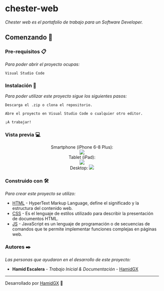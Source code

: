 # chester-web

_Chester web es el portafolio de trabajo para un Software Developer._

## Comenzando 🚀


### Pre-requisitos 📋

_Para poder abrir el proyecto ocupas:_

```
Visual Studio Code
```

### Instalación 🔧

_Para poder utilizar este proyecto sigue los siguientes pasos:_

```
Descarga el .zip o clona el repositorio.
```

```
Abre el proyecto en Visual Studio Code o cualquier otro editor.
```

```
¡A trabajar!
```

### Vista previa 💻
<div align="center">
  Smartphone (iPhone 6-8 Plus):
  <br>
  <img src="https://i.imgur.com/wVVmIcA.jpg">
  <br>
  Tablet (iPad):
  <br>
  <img src="https://i.imgur.com/80FDdSA.jpg">
  <br>
  Desktop:
  <img src="https://imgur.com/ixls1yF.jpg">
</div>

### Construido con 🛠️

_Para crear este proyecto se utilizo:_

* [HTML](https://developer.mozilla.org/es/docs/Web/html) - HyperText Markup Language, define el significado y la estructura del contenido web.
* [CSS](https://developer.mozilla.org/es/docs/Web/CSS) - Es el lenguaje de estilos utilizado para describir la presentación de documentos HTML.
* [JS](https://developer.mozilla.org/es/docs/Web/JavaScript) - JavaScript es un lenguaje de programación o de secuencias de comandos que te permite implementar funciones complejas en páginas web.

### Autores ✒️

_Las personas que ayudaron en el desarrollo de este proyecto:_

* **Hamid Escalera** - *Trabajo Inicial & Documentación* - [HamidGX](https://github.com/HamidGX)



---
Desarrollado por [HamidGX](https://github.com/HamidGX) 🌌
